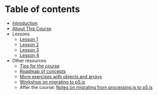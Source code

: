 # Table of contents

* [Introduction](README.md)
* [About This Course](about-this-course.md)
* Lessons
  * [Lesson 1](lesson-1.md)
  * [Lesson 2](lesson-2.md)
  * [Lesson 3](lesson-3.md)
  * [Lesson 4](lesson-4.md)
* Other resources
  * [Tips for the course](tips-for-success.md)
  * [Roadmap of concepts](roadmap-of-concepts.md)
  * [More exercises with objects and arrays](post-khan-academy-challenges.md)
  * [Workshop on migrating to p5.js](p5js-and-openprocessing-workshop.md)
  * After the course: [Notes on migrating from processing.js to p5.js](from-khan-academy-processingjs-to-p5js.md)
  
